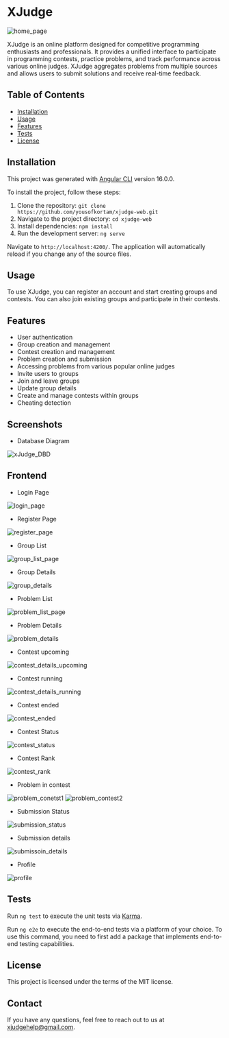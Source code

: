 # XJudge

![home_page](https://github.com/yousofkortam/xjudge-web/assets/115800563/e47f73c2-22e4-4244-bd86-8e6db3b83e7e)

XJudge is an online platform designed for competitive programming enthusiasts and professionals. It provides a unified interface to participate in programming contests, practice problems, and track performance across various online judges. XJudge aggregates problems from multiple sources and allows users to submit solutions and receive real-time feedback.

## Table of Contents

- [Installation](#installation)
- [Usage](#usage)
- [Features](#features)
- [Tests](#tests)
- [License](#license)

## Installation

This project was generated with [Angular CLI](https://github.com/angular/angular-cli) version 16.0.0.

To install the project, follow these steps:

1. Clone the repository: `git clone https://github.com/yousofkortam/xjudge-web.git`
2. Navigate to the project directory: `cd xjudge-web`
3. Install dependencies: `npm install`
4. Run the development server: `ng serve`

Navigate to `http://localhost:4200/`. The application will automatically reload if you change any of the source files.

## Usage

To use XJudge, you can register an account and start creating groups and contests. You can also join existing groups and participate in their contests.

## Features

- User authentication
- Group creation and management
- Contest creation and management
- Problem creation and submission
- Accessing problems from various popular online judges 
- Invite users to groups
- Join and leave groups
- Update group details
- Create and manage contests within groups
- Cheating detection

## Screenshots

- Database Diagram

![xJudge_DBD](https://github.com/yousofkortam/xjudge-web/assets/115800563/faf5d382-bbfb-498f-8f84-a38da5b98067)


## Frontend

  - Login Page

  ![login_page](https://github.com/yousofkortam/xjudge-web/assets/115800563/7da4700e-d632-4833-a9e1-a5179ab3c15e)

  - Register Page

  ![register_page](https://github.com/yousofkortam/xjudge-web/assets/115800563/0a6d387e-ab5a-4734-aecb-f0cfa1bc80f1)

  - Group List

  ![group_list_page](https://github.com/yousofkortam/xjudge-web/assets/115800563/dd907b3b-ed11-4faf-a22e-631e8c9056f1)

  - Group Details

  ![group_details](https://github.com/yousofkortam/xjudge-web/assets/115800563/70bd998c-b38b-4b01-a9b7-59b00c8a68b2)

  - Problem List

  ![problem_list_page](https://github.com/yousofkortam/xjudge-web/assets/115800563/aa3e54a9-cc5f-4c0c-9f0a-7d2eb210e5c2)

  - Problem Details

  ![problem_details](https://github.com/yousofkortam/xjudge-web/assets/115800563/cfd01ca4-d1d7-4986-ab72-81459768e003)

  - Contest upcoming

  ![contest_details_upcoming](https://github.com/yousofkortam/xjudge-web/assets/115800563/002fafdf-f5a4-4893-8e42-84a4bc94171b)

  - Contest running

  ![contest_details_running](https://github.com/yousofkortam/xjudge-web/assets/115800563/fca7d4e3-dab5-4a7b-92b4-5fb353210133)

  - Contest ended

  ![contest_ended](https://github.com/yousofkortam/xjudge-web/assets/115800563/8628f9f5-7e6b-4396-8e63-7a7fc5edf3ea)

  - Contest Status

  ![contest_status](https://github.com/yousofkortam/xjudge-web/assets/115800563/7d774357-1718-4090-beab-12aacfcc3a6d)

  - Contest Rank

  ![contest_rank](https://github.com/yousofkortam/xjudge-web/assets/115800563/568a057e-18fe-4bdb-8603-df8f960c046e)

  - Problem in contest

  ![problem_conetst1](https://github.com/yousofkortam/xjudge-web/assets/115800563/945b8871-f316-42b5-836e-90815fb551a6)
  ![problem_contest2](https://github.com/yousofkortam/xjudge-web/assets/115800563/d96d0088-a936-4634-ad7c-a101187a1c8d)

  - Submission Status

  ![submission_status](https://github.com/yousofkortam/xjudge-web/assets/115800563/55c787d4-2ac9-494d-a0c4-42ab04ef632b)

  - Submission details

  ![submissoin_details](https://github.com/yousofkortam/xjudge-web/assets/115800563/44c3385b-e3a8-4be2-907c-e54a646a028f)

  - Profile

  ![profile](https://github.com/yousofkortam/xjudge-web/assets/115800563/26f63d0f-bdeb-4e34-9589-879cd53ed42f)


## Tests

Run `ng test` to execute the unit tests via [Karma](https://karma-runner.github.io).

Run `ng e2e` to execute the end-to-end tests via a platform of your choice. To use this command, you need to first add a package that implements end-to-end testing capabilities.

## License

This project is licensed under the terms of the MIT license.

## Contact

If you have any questions, feel free to reach out to us at [xjudgehelp@gmail.com](mailto:xjudgehelp@gmail.com).
